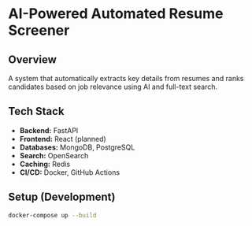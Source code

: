 # AI-Powered Automated Resume Screener

## Overview
A system that automatically extracts key details from resumes and ranks candidates based on job relevance using AI and full-text search.

## Tech Stack
- **Backend:** FastAPI
- **Frontend:** React (planned)
- **Databases:** MongoDB, PostgreSQL
- **Search:** OpenSearch
- **Caching:** Redis
- **CI/CD:** Docker, GitHub Actions

## Setup (Development)
```bash
docker-compose up --build
